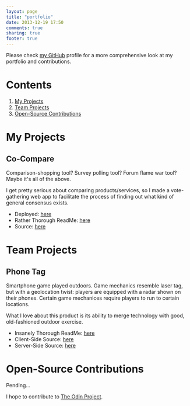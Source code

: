 ```yaml
---
layout: page
title: "portfolio"
date: 2013-12-19 17:50
comments: true
sharing: true
footer: true
---
```


Please check [my GitHub](https://github.com/rebootjeff) profile for a more comprehensive look at my portfolio and contributions.

# Contents

1. [My Projects](#my-projects)
2. [Team Projects](#team-projects)
3. [Open-Source Contributions](#open-source-contributions)

# My Projects

## Co-Compare

Comparison-shopping tool? Survey polling tool? Forum flame war tool? Maybe it's all of the above.

I get pretty serious about comparing products/services, so I made a vote-gathering web app to facilitate the process of finding out what kind of general consensus exists.

  - Deployed: [here](http://cocompare.herokuapp.com)
  - Rather Thorough ReadMe: [here](https://github.com/RebootJeff/co-compare/blob/master/README.md)
  - Source: [here](https://github.com/RebootJeff/co-compare)

# Team Projects

## Phone Tag

Smartphone game played outdoors. Game mechanics resemble laser tag, but with a geolocation twist: players are equipped with a radar shown on their phones. Certain game mechanices require players to run to certain locations.

What I love about this product is its ability to merge technology with good, old-fashioned outdoor exercise.

  - Insanely Thorough ReadMe: [here](https://github.com/RebootJeff/phone-tag-phonegap/blob/master/README.md)
  - Client-Side Source: [here](https://github.com/RebootJeff/phone-tag-phonegap)
  - Server-Side Source: [here](https://github.com/RebootJeff/phone-tag)

# Open-Source Contributions

Pending...

I hope to contribute to [The Odin Project](http://www.theodinproject.com/).
